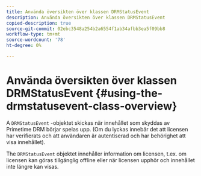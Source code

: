 ```yaml
---
title: Använda översikten över klassen DRMStatusEvent
description: Använda översikten över klassen DRMStatusEvent
copied-description: true
source-git-commit: 02ebc3548a254b2a6554f1ab34afbb3ea5f09bb8
workflow-type: tm+mt
source-wordcount: '78'
ht-degree: 0%

---
```


# Använda översikten över klassen DRMStatusEvent {#using-the-drmstatusevent-class-overview}

A `DRMStatusEvent` -objektet skickas när innehållet som skyddas av Primetime DRM börjar spelas upp. (Om du lyckas innebär det att licensen har verifierats och att användaren är autentiserad och har behörighet att visa innehållet).

The `DRMStatusEvent` objektet innehåller information om licensen, t.ex. om licensen kan göras tillgänglig offline eller när licensen upphör och innehållet inte längre kan visas.
